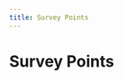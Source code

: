 ```yaml
---
title: Survey Points
---
```

# Survey Points

<!-- https://stackoverflow.com/questions/15829048/best-way-to-import-coordinates-from-gpx-file-and-display-using-google-maps-api -->

<script src="https://ajax.googleapis.com/ajax/libs/jquery/3.3.1/jquery.min.js"></script>
<div id="map" style="height:525px; width:525px;"></div>
<script>
function initMap() {
    var spainsHall = new google.maps.LatLng(51.970927,0.4396255);
    var mapOptions = {
        center: spainsHall,
        zoom: 16,
        mapTypeId: google.maps.MapTypeId.SATELLITE
    };
    var map = new google.maps.Map(document.getElementById('map'), mapOptions);
    $.ajax({
        type: "GET",
        url: "https://raw.githubusercontent.com/joejcollins/atlanta-shore/master/data/raw/spains-hall-waypoints-regular-30m.gpx",
        dataType: "xml",
        success: function (xml) {
            var points = [];
            var bounds = new google.maps.LatLngBounds();
            $(xml).find("wpt").each(function () {
                    var lat = $(this).attr("lat");
                    var lon = $(this).attr("lon");
                    var position = new google.maps.LatLng(lat, lon);
                    var label = $(this).text()
                    marker = new google.maps.Marker({
                        position: position,
                        label: label,
                        map: map
                    });
                    bounds.extend(position);
            });
            map.fitBounds(bounds);
        }
    });
}
</script>
<script async defer src="https://maps.googleapis.com/maps/api/js?key=AIzaSyCp-IYVkf_X8PnC304LOeYVfIyGtbIg7HM&callback=initMap"></script>
